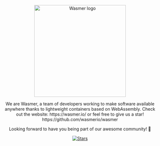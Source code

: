 
<div align="center">

  <a href="https://wasmer.io" target="_blank">
    <picture>
      <source srcset="https://raw.githubusercontent.com/wasmerio/wasmer/master/assets/logo-white.png"  media="(prefers-color-scheme: dark)">
      <img width="300" src="https://raw.githubusercontent.com/wasmerio/wasmer/master/assets/logo.png" alt="Wasmer logo">
    </picture>
  </a>

  <p>
We are Wasmer, a team of developers working to make software available anywhere thanks to lightweight containers based on WebAssembly.
Check out the website: https://wasmer.io/ or feel free to give us a star! https://github.com/wasmerio/wasmer

Looking forward to have you being part of our awesome community! 🚀
  </p>
  
[![Stars](https://img.shields.io/github/stars/wasmerio?logo=wasmer&color=%234946DD&label=wasmer%20Org%20Stars&style=flat-square)](https://github.com/wasmerio/)

  </div>
